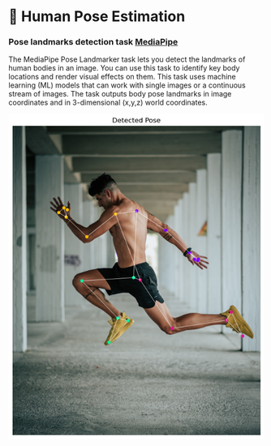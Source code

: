 # 🤸 Human Pose Estimation


### Pose landmarks detection task [MediaPipe](https://developers.google.com/mediapipe)

The MediaPipe Pose Landmarker task lets you detect the landmarks of human bodies in an image. You can use this task to identify key body locations and render visual effects on them. This task uses machine learning (ML) models that can work with single images or a continuous stream of images. The task outputs body pose landmarks in image coordinates and in 3-dimensional (x,y,z) world coordinates.

![Pose Estimation](https://github.com/pilarcode/human_pose_estimation/blob/main/docs/output.png)
